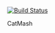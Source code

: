 [![Build Status](https://travis-ci.org/kkacim/catmash.svg?branch=master)](https://travis-ci.org/kkacim/catmash)

CatMash